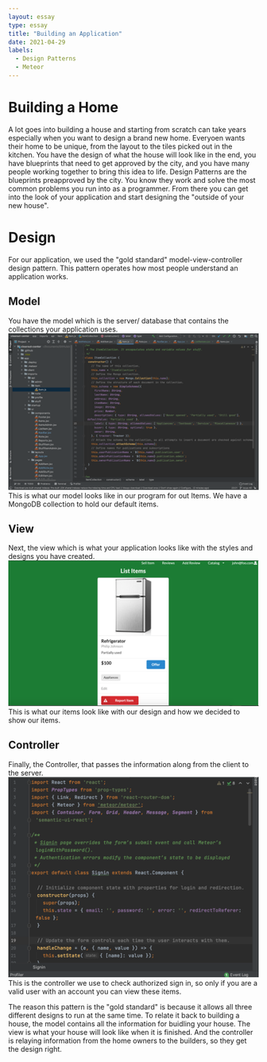 ```yaml
---
layout: essay
type: essay
title: "Building an Application"
date: 2021-04-29
labels:
  - Design Patterns
  - Meteor
---
```


# Building a Home
A lot goes into building a house and starting from scratch can take years especially when you want to design a brand new home. Everyoen wants their home to be unique, from the layout to the tiles picked out in the kitchen. You have the design of what the house will look like in the end, you have blueprints that need to get approved by the city, and you have many people working together to bring this idea to life. 
Design Patterns are the blueprints preapproved by the city. You know they work and solve the most common problems you run into as a programmer. From there you can get into the look of your application and start designing the "outside of your new house".  

# Design
For our application, we used the "gold standard" model-view-controller design pattern. This pattern operates how most people understand an application works. 

## Model
You have the model which is the server/ database that contains the collections your application uses. 
<img src='../images/model.png'>
This is what our model looks like in our program for out Items. We have a MongoDB collection to hold our default items. 

## View
Next, the view which is what your application looks like with the styles and designs you have created. 
<img src='../images/view.png'>
This is what our items look like with our design and how we decided to show our items. 

## Controller
Finally, the Controller, that passes the information along from the client to the server. 
<img src='../images/controller.png'>
This is the controller we use to check authorized sign in, so only if you are a valid user with an account you can view these items. 

The reason this pattern is the "gold standard" is because it allows all three different designs to run at the same time. To relate it back to building a house, the model contains all the information for buidling your house. The view is what your house will look like when it is finished. And the controller is relaying information from the home owners to the builders, so they get the design right. 

